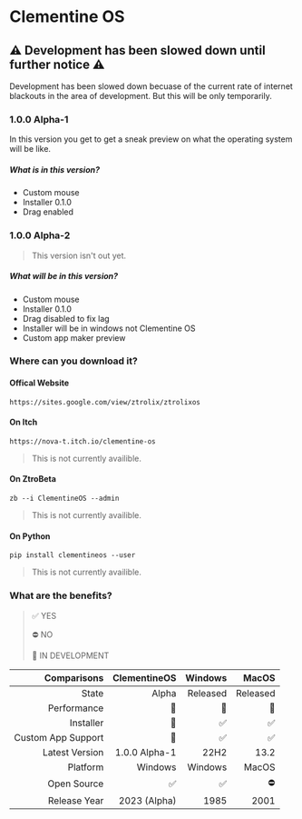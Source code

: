 # Clementine OS
## ⚠️ Development has been slowed down until further notice ⚠️
Development has been slowed down becuase of the current rate of internet blackouts in the area of development. But this will be only temporarily.

### 1.0.0 Alpha-1
In this version you get to get a sneak preview on what the operating system will be like.
##### What is in this version?

- Custom mouse
- Installer 0.1.0
- Drag enabled

### 1.0.0 Alpha-2
> This version isn't out yet.
##### What will be in this version?
- Custom mouse
- Installer 0.1.0
- Drag disabled to fix lag
- Installer will be in windows not Clementine OS
- Custom app maker preview

### Where can you download it?
#### Offical Website
    https://sites.google.com/view/ztrolix/ztrolixos
#### On Itch
    https://nova-t.itch.io/clementine-os
> This is not currently availible.
#### On ZtroBeta
    zb --i ClementineOS --admin
> This is not currently availible.
#### On Python
    pip install clementineos --user
> This is not currently availible.

### What are the benefits?

> ✅ YES 
> 
> ⛔ NO 
> 
> 🚧 IN DEVELOPMENT 
 
| Comparisons | ClementineOS | Windows | MacOS |
|------------:|----------:|--------:|------:|
| State | Alpha | Released | Released |
| Performance | 🥉 | 🥇 |  🥈 |
| Installer | 🚧 | ✅ |  ✅ |
| Custom App Support | 🚧 | ✅ |  ✅ |
| Latest Version | 1.0.0 Alpha-1 | 22H2 | 13.2 |
| Platform | Windows | Windows |  MacOS |
| Open Source | ✅ | ✅ |  ⛔ |
| Release Year | 2023 (Alpha) | 1985 |  2001 |
